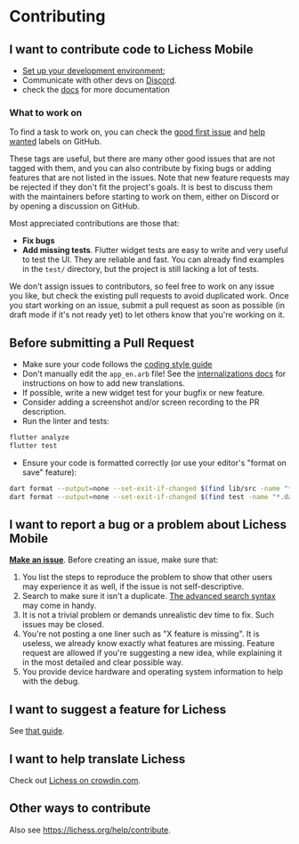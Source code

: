 # Contributing

## I want to contribute code to Lichess Mobile

- [Set up your development environment](https://github.com/lichess-org/mobile/blob/main/docs/setting_dev_env.md);
- Communicate with other devs on [Discord](https://discord.gg/lichess).
- check the [docs](https://github.com/lichess-org/mobile/tree/main/docs) for more documentation

### What to work on

To find a task to work on, you can check the [good first issue](https://github.com/lichess-org/mobile/labels/%22good%20first%20issue%22)
and [help wanted](https://github.com/lichess-org/mobile/labels/%22help%20wanted%22)
labels on GitHub.

These tags are useful, but there are many other good issues that are not tagged with
them, and you can also contribute by fixing bugs or adding features that are not
listed in the issues.
Note that new feature requests may be rejected if they
don't fit the project's goals. It is best to discuss them with the maintainers
before starting to work on them, either on Discord or by opening a discussion on
GitHub.

Most appreciated contributions are those that:
- **Fix bugs**
- **Add missing tests**. Flutter widget tests are easy to write and very useful to
  test the UI. They are reliable and fast. You can already find examples in the `test/` directory, but the project is still lacking a lot of tests.

We don't assign issues to contributors, so feel free to work on any issue you
like, but check the existing pull requests to avoid duplicated work. Once you
start working on an issue, submit a pull request as soon as possible (in draft
mode if it's not ready yet) to let others know that you're working on it.

## Before submitting a Pull Request

- Make sure your code follows the [coding style guide](https://github.com/lichess-org/mobile/blob/main/docs/coding_style.md)
- Don't manually edit the `app_en.arb` file! See the [internalizations docs](https://github.com/lichess-org/mobile/blob/main/docs/internationalisation.md) for instructions on how to add new translations.
- If possible, write a new widget test for your bugfix or new feature.
- Consider adding a screenshot and/or screen recording to the PR description.
- Run the linter and tests:
```sh
flutter analyze
flutter test
```
- Ensure your code is formatted correctly (or use your editor's "format on save" feature):
```sh
dart format --output=none --set-exit-if-changed $(find lib/src -name "*.dart" -not \( -name "*.*freezed.dart" -o -name "*.*g.dart" -o -name "*lichess_icons.dart" \) )
dart format --output=none --set-exit-if-changed $(find test -name "*.dart" -not \( -name "*.*freezed.dart" -o -name "*.*g.dart" \) )
```

## I want to report a bug or a problem about Lichess Mobile

[**Make an issue**](https://github.com/lichess-org/mobile/issues/new).
Before creating an issue, make sure that:

1. You list the steps to reproduce the problem to show that other users may
experience it as well, if the issue is not self-descriptive.
2. Search to make sure it isn't a duplicate. [The advanced search syntax](https://help.github.com/articles/searching-issues/) may come in handy.
3. It is not a trivial problem or demands unrealistic dev time to fix. Such
issues may be closed.
4. You're not posting a one liner such as "X feature is missing". It is useless, we already know exactly what features are missing. Feature request are allowed if you're suggesting a new idea, while explaining it in the most detailed and clear possible way.
5. You provide device hardware and operating system information to help with the
debug.

## I want to suggest a feature for Lichess

See [that guide](https://github.com/lichess-org/lila/blob/master/CONTRIBUTING.md#i-want-to-suggest-a-feature-for-lichess).

## I want to help translate Lichess

Check out [Lichess on crowdin.com](https://crowdin.com/project/lichess).

## Other ways to contribute

Also see https://lichess.org/help/contribute.

